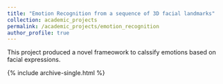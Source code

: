 ```yaml
---
title: "Emotion Recognition from a sequence of 3D facial landmarks"
collection: academic_projects
permalink: /academic_projects/emotion_recognition
author_profile: true
---
```


This project produced a novel frameowork to calssify emotions based on facial expressions. 

{% include archive-single.html %}